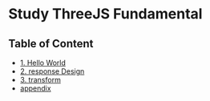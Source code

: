 # Study ThreeJS Fundamental

## Table of Content

- [1. Hello World](./document/0.helloworld.md)
- [2. response Design](./document/1.responsiveDesign.md)
- [3. transform](./document/2.transform.md)
- [appendix](./document/appendix.md)
